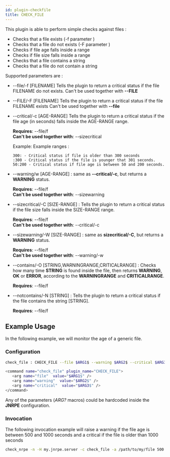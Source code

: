 ```yaml
---
id: plugin-checkfile
title: CHECK_FILE
---
```


This plugin is able to perform simple checks against files :

* Checks that a file exists (-f parameter )
* Checks that a file do not exists (-F parameter )
* Checks if file age falls inside a range
* Checks if file size falls inside a range
* Checks that a file contains a string
* Checks that a file do not contain a string

Supported parameters are :
* --file/-f [FILENAME] Tells the plugin to return a critical status if the file FILENAME do not exists.
Can't be used together with **--FILE**
* --FILE/-F [FILENAME] Tells the plugin to return a critical status if the file FILENAME exists
Can't be used together with **--file**
* --critical/-c [AGE-RANGE] Tells the plugin to return a critical status if the file age (in seconds) falls inside the AGE-RANGE range.
   
   **Requires**:  --file/f <br>
   **Can't be used together with**: --sizecritical
   
   Example:
    Example ranges :
    ```
    300: - Critical status if file is older than 300 seconds
    :300 - Critical status if the file is younger that 301 seconds.
    50:200 - Critical status if file age is between 50 and 200 seconds.
   ```
* --warning/w [AGE-RANGE] : same as **--critical/-c**, but returns a **WARNING** status.
   
   **Requires**:  --file/f <br>
   **Can't be used together with**: --sizewarning
* --sizecritical/-C [SIZE-RANGE] : Tells the plugin to return a critical status if the file size falls inside the SIZE-RANGE range.
   
   **Requires**:  --file/f <br>
   **Can't be used together with**: --critical/-c
* --sizewarning/-W [SIZE-RANGE] : same as **sizecritical/-C**, but returns a **WARNING** status.
   
   **Requires**:  --file/f <br>
   **Can't be used together with**: --warning/-w
* --contains/-O [STRING,WARNINGRANGE,CRITICALRANGE] : Checks how many time **STRING** is found inside the file, then returns 
**WARNING**, **OK** or **ERROR**, according to the **WARNINGRANGE** and **CRITICALRANGE**.
   
   **Requires**:  --file/f
* --notcontains/-N [STRING] : Tells the plugin to return a critical status if the file contains the string [STRING].
   
   **Requires**:  --file/f

## Example Usage
In the following example, we will monitor the age of a generic file.

### Configuration
<!--DOCUSAURUS_CODE_TABS-->

<!-- INI -->
```bash
check_file : CHECK_FILE --file $ARG1$ --warning $ARG2$ --critical $ARG3$
```

<!-- XML -->
```bash
<command name="check_file" plugin_name="CHECK_FILE">
   <arg name="file"  value="$ARG1$" />
   <arg name="warning"  value="$ARG2$" />
   <arg name="critical"  value="$ARG3$" />
</command>
```
<!--END_DOCUSAURUS_CODE_TABS-->

Any of the parameters (_$ARG?$_ macros) could be hardcoded inside the **JNRPE** configuration.

### Invocation

The following invocation example will raise a warning if the file age is between 500 and 1000 seconds and a critical if the file is older than 1000 seconds

```bash
check_nrpe -n -H my.jnrpe.server -c check_file -a /path/to/my/file 500:1000 1000:
```